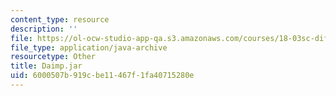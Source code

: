 ```yaml
---
content_type: resource
description: ''
file: https://ol-ocw-studio-app-qa.s3.amazonaws.com/courses/18-03sc-differential-equations-fall-2011/6000507b919cbe11467f1fa40715280e_Daimp.jar
file_type: application/java-archive
resourcetype: Other
title: Daimp.jar
uid: 6000507b-919c-be11-467f-1fa40715280e
---
```

